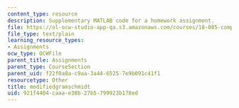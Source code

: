 ```yaml
---
content_type: resource
description: Supplementary MATLAB code for a homework assignment.
file: https://ol-ocw-studio-app-qa.s3.amazonaws.com/courses/18-085-computational-science-and-engineering-i-fall-2008/921f4404caaae38b27b5799923b178ed_modifiedgramschmidt.m
file_type: text/plain
learning_resource_types:
- Assignments
ocw_type: OCWFile
parent_title: Assignments
parent_type: CourseSection
parent_uid: f22f0a8a-c9aa-3a44-6525-7e9b091c41f1
resourcetype: Other
title: modifiedgramschmidt
uid: 921f4404-caaa-e38b-27b5-799923b178ed
---
```

